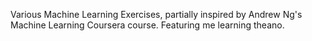 Various Machine Learning Exercises, partially inspired by Andrew Ng's Machine
Learning Coursera course. Featuring me learning theano.


